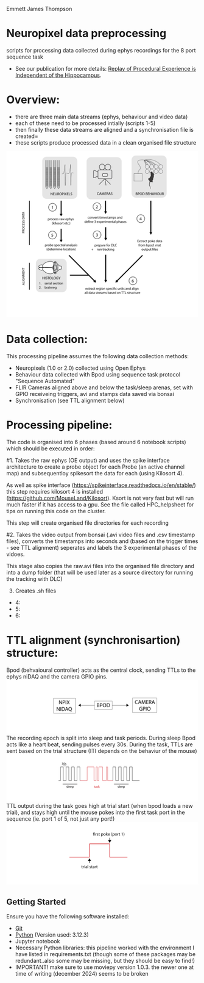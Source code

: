 Emmett James Thompson
# Neuropixel data preprocessing
scripts for processing data collected during ephys recordings for the 8 port sequence task

- See our publication for more details: [Replay of Procedural Experience is Independent of the Hippocampus](https://www.biorxiv.org/content/10.1101/2024.06.05.597547v1.full.pdf).

# Overview: 
- there are three main data streams (ephys, behaviour and video data)
- each of these need to be processed intially (scripts 1-5)
- then finally these data streams are aligned and a synchronisation file is created=
- these scripts produce processed data in a clean organised file structure
  
![Processing pipeline](images/processing_schematic.png)


# Data collection:
This processing pipeline assumes the following data collection methods:
- Neuropixels (1.0 or 2.0) collected using Open Ephys
- Behaviour data collected with Bpod using sequence task protocol "Sequence Automated"
- FLIR Cameras aligned above and below the task/sleep arenas, set with GPIO receiveing triggers, avi and stamps data saved via bonsai
- Synchronisation (see TTL alignment below)

# Processing pipeline: 
The code is organised into 6 phases (based around 6 notebook scripts) which should be executed in order:

#1.  Takes the raw ephys (OE output) and uses the spike interface architecture to create a probe object for each Probe (an active channel map) and subsequentloy spikesort the data for each (using Kilosort 4).
  
As well as spike interface (https://spikeinterface.readthedocs.io/en/stable/) this step requires kilosort 4 is installed (https://github.com/MouseLand/Kilosort). Ksort is not very fast but will run much faster if it has access to a gpu. See the file called HPC_helpsheet for tips on running this code on the cluster.

This step will create organised file directories for each recording

#2.  Takes the video output from bonsai (.avi video files and .csv timestamp files), converts the timestamps into seconds and (based on the trigger times - see TTL alignment) seperates and labels the 3 experimental phases of the vidoes.

This stage also copies the raw.avi files into the organised file directory and into a dump folder (that will be used later as a source directory for running the tracking with DLC)
 
3.  Creates .sh files 
- 4:
- 5:
- 6:
  

  

# TTL alignment (synchronisartion) structure: 

Bpod (behvaioural controller) acts as the central clock, sending TTLs to the ephys  niDAQ and the camera GPIO pins. 
![Processing pipeline](images/ttl_clock.png)
The recording epoch is split into sleep and task periods. During sleep Bpod acts like a heart beat, sending pulses every 30s. During the task, TTLs are sent based on the trial structure (ITI depends on the behaviur of the mouse)
![Processing pipeline](images/TTL_task_structure.png)
TTL output during the task goes high at trial start (when bpod loads a new trial), and stays high until the mouse pokes into the first task port in the sequence (ie. port 1 of 5, not just any port!) 
![Processing pipeline](images/task_ttl_relationship.png)

## Getting Started

Ensure you have the following software installed:
- [Git](https://git-scm.com/)
- [Python](https://www.python.org/downloads/)  (Version used: 3.12.3)
- Jupyter notebook
- Necessary Python libraries: this pipeline worked with the environment I have listed in requirements.txt (though some of these packages may be redundant..also some may be missing, but they should be easy to find!)
- IMPORTANT! make sure to use moviepy version 1.0.3. the newer one at time of writing (december 2024) seems to be broken 

